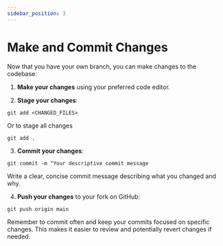 ```yaml
---
sidebar_position: 3
---
```


# Make and Commit Changes

Now that you have your own branch, you can make changes to the codebase:

1. **Make your changes** using your preferred code editor.

2. **Stage your changes**:

```
git add <CHANGED_FILES>
```

Or to stage all changes

```
git add .
```

3. **Commit your changes**:

```
git commit -m "Your descriptive commit message
```

Write a clear, concise commit message describing what you changed and why.

4. **Push your changes** to your fork on GitHub:

```
git push origin main
```

Remember to commit often and keep your commits focused on specific changes. This makes it easier to review and potentially revert changes if needed.
